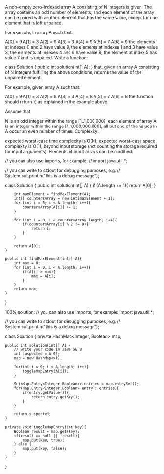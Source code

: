A non-empty zero-indexed array A consisting of N integers is given. The array contains an odd number of elements, and each element of the array can be paired with another element that has the same value, except for one element that is left unpaired.

For example, in array A such that:

  A[0] = 9  A[1] = 3  A[2] = 9
  A[3] = 3  A[4] = 9  A[5] = 7
  A[6] = 9
the elements at indexes 0 and 2 have value 9,
the elements at indexes 1 and 3 have value 3,
the elements at indexes 4 and 6 have value 9,
the element at index 5 has value 7 and is unpaired.
Write a function:

class Solution { public int solution(int[] A); }
that, given an array A consisting of N integers fulfilling the above conditions, returns the value of the unpaired element.

For example, given array A such that:

  A[0] = 9  A[1] = 3  A[2] = 9
  A[3] = 3  A[4] = 9  A[5] = 7
  A[6] = 9
the function should return 7, as explained in the example above.

Assume that:

N is an odd integer within the range [1..1,000,000];
each element of array A is an integer within the range [1..1,000,000,000];
all but one of the values in A occur an even number of times.
Complexity:

expected worst-case time complexity is O(N);
expected worst-case space complexity is O(1), beyond input storage (not counting the storage required for input arguments).
Elements of input arrays can be modified.

// you can also use imports, for example:
// import java.util.*;

// you can write to stdout for debugging purposes, e.g.
// System.out.println("this is a debug message");

class Solution {
    public int solution(int[] A) {
        if (A.length == 1){
            return A[0];
        }
        
        int maxElement = findMaxElement(A);
        int[] countersArray = new int[maxElement + 1];
        for (int i = 0; i < A.length; i++){
            countersArray[A[i]] += 1;    
        }
        
        for (int i = 0; i < countersArray.length; i++){
            if(countersArray[i] % 2 != 0){
                return i;
            }    
        }
        
        return A[0];
    }
    
    public int findMaxElement(int[] A){
        int max = 0;
        for (int i = 0; i < A.length; i++){
            if(A[i] > max){
                max = A[i];
            }    
        }
        return max;
    }
}

100% solution:
// you can also use imports, for example:
import java.util.*;

// you can write to stdout for debugging purposes, e.g.
// System.out.println("this is a debug message");

class Solution {
    private HashMap<Integer, Boolean> map;
    
    public int solution(int[] A) {
        // write your code in Java SE 8
        int suspected = A[0];
        map = new HashMap<>();
        
        for(int i = 0; i < A.length; i++){
            toggleMapEntry(A[i]);
        }
        
        Set<Map.Entry<Integer,Boolean>> entries = map.entrySet();
        for(Map.Entry<Integer,Boolean> entry : entries){
            if(entry.getValue()){
                return entry.getKey();    
            }
        }
        
        return suspected;
    }
    
    private void toggleMapEntry(int key){
        Boolean result = map.get(key);
        if(result == null || !result){
            map.put(key, true);
        } else {
            map.put(key, false);
        }
    }
}
